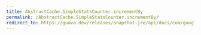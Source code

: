 ```yaml
---
title: AbstractCache.SimpleStatsCounter.incrementBy
permalink: /AbstractCache.SimpleStatsCounter.incrementBy/
redirect_to: https://guava.dev/releases/snapshot-jre/api/docs/com/google/common/cache/AbstractCache.SimpleStatsCounter.html#incrementBy-com.google.common.cache.AbstractCache.StatsCounter-
---
```

